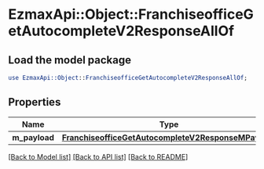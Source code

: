 # EzmaxApi::Object::FranchiseofficeGetAutocompleteV2ResponseAllOf

## Load the model package
```perl
use EzmaxApi::Object::FranchiseofficeGetAutocompleteV2ResponseAllOf;
```

## Properties
Name | Type | Description | Notes
------------ | ------------- | ------------- | -------------
**m_payload** | [**FranchiseofficeGetAutocompleteV2ResponseMPayload**](FranchiseofficeGetAutocompleteV2ResponseMPayload.md) |  | 

[[Back to Model list]](../README.md#documentation-for-models) [[Back to API list]](../README.md#documentation-for-api-endpoints) [[Back to README]](../README.md)


